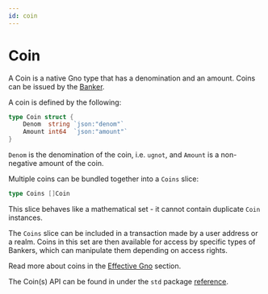 ```yaml
---
id: coin
---
```


# Coin

A Coin is a native Gno type that has a denomination and an amount. Coins can be
issued by the [Banker](banker.md).  

A coin is defined by the following:

```go
type Coin struct {
	Denom  string `json:"denom"`
	Amount int64  `json:"amount"`
}
```

`Denom` is the denomination of the coin, i.e. `ugnot`, and `Amount` is a
non-negative amount of the coin.

Multiple coins can be bundled together into a `Coins` slice:

```go
type Coins []Coin
```

This slice behaves like a mathematical set - it cannot contain duplicate 
`Coin` instances.

The `Coins` slice can be included in a transaction made by a user address or
a realm. Coins in this set are then available for access by specific types of
Bankers, which can manipulate them depending on access rights.

Read more about coins in the [Effective Gno](../effective-gno.md#coins) section. 

The Coin(s) API can be found in under the `std` package 
[reference](../../reference/standard-library/std/coin.md).
